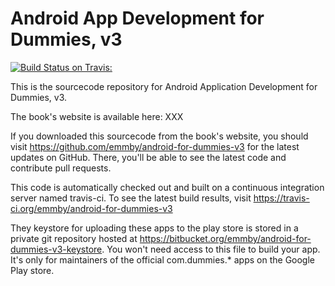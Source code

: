 Android App Development for Dummies, v3
===============================================

[![Build Status on Travis:](https://travis-ci.org/emmby/android-for-dummies-v3.svg?branch=master)](https://travis-ci.org/emmby/android-for-dummies-v3)

This is the sourcecode repository for Android Application Development for
Dummies, v3.

The book's website is available here:  XXX

If you downloaded this sourcecode from the book's website, you should
visit https://github.com/emmby/android-for-dummies-v3 for the latest
updates on GitHub.  There, you'll be able to see the latest code and
contribute pull requests.

This code is automatically checked out and built on a continuous
integration server named travis-ci.  To see the latest build results,
visit https://travis-ci.org/emmby/android-for-dummies-v3

They keystore for uploading these apps to the play store is stored in a
private git repository hosted at
https://bitbucket.org/emmby/android-for-dummies-v3-keystore.  You won't
 need access to this file to build your app.  It's only for maintainers
  of the official com.dummies.* apps on the Google Play store.
